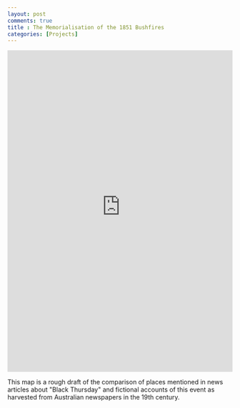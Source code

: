 ```yaml
---
layout: post
comments: true
title : The Memorialisation of the 1851 Bushfires
categories: [Projects]
---
```

<p style="text-align: center;"><iframe width="100%" height="720" frameborder="0" src="https://finnoscarmorgan.carto.com/builder/f40788db-1f24-4b09-afa6-cc2deaaf1201/embed" allowfullscreen webkitallowfullscreen mozallowfullscreen oallowfullscreen msallowfullscreen></iframe></iframe></p>

This map is a rough draft of the comparison of places mentioned in news articles about "Black Thursday" and fictional accounts of this event as harvested from Australian newspapers in the 19th century. 




